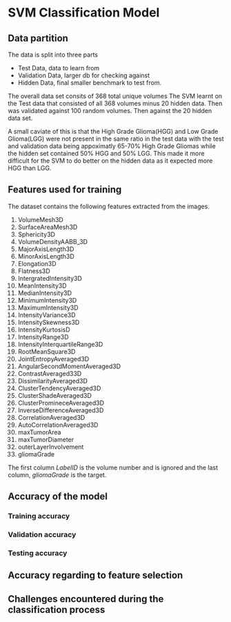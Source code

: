 # SVM Classification Model
## Data partition
The data is split into three parts
- Test Data, data to learn from
- Validation Data, larger db for checking against
- Hidden Data, final smaller benchmark to test from. 

The overall data set consits of 368 total unique volumes
The SVM learnt on the Test data that consisted of all 368 volumes minus 20 hidden data. Then was validated against 100 random volumes. Then against the 20 hidden data set.

A small caviate of this is that the High Grade Glioma(HGG) and Low Grade Glioma(LGG) were not present in the same ratio in the test data with the test and validation data being appoximatly 65-70% High Grade Gliomas while the hidden set contained 50% HGG and 50% LGG. This made it more difficult for the SVM to do better on the hidden data as it expected more HGG than LGG.

## Features used for training
The dataset contains the following features extracted from the images.
1. VolumeMesh3D
2. SurfaceAreaMesh3D
3. Sphericity3D
4. VolumeDensityAABB_3D
5. MajorAxisLength3D
6. MinorAxisLength3D
7. Elongation3D
8. Flatness3D
9. IntergratedIntensity3D
10. MeanIntensity3D
11. MedianIntensity3D
12. MinimumIntensity3D
13. MaximumIntensity3D
14. IntensityVariance3D
15. IntensitySkewness3D
16. IntensityKurtosisD
17. IntensityRange3D
18. IntensityInterquartileRange3D
19. RootMeanSquare3D
20. JointEntropyAveraged3D
21. AngularSecondMomentAveraged3D
22. ContrastAveraged33D
23. DissimilarityAveraged3D
24. ClusterTendencyAveraged3D
25. ClusterShadeAveraged3D
26. ClusterPromineceAveraged3D
27. InverseDifferenceAveraged3D
28. CorrelationAveraged3D
29. AutoCorrelationAveraged3D
30. maxTumorArea
31. maxTumorDiameter
32. outerLayerInvolvement
33. gliomaGrade

The first column *LabelID* is the volume number and is ignored and the last column, *gliomaGrade* is the target.
## Accuracy of the model
### Training accuracy

### Validation accuracy

### Testing accuracy


## Accuracy regarding to feature selection

## Challenges encountered during the classification process
